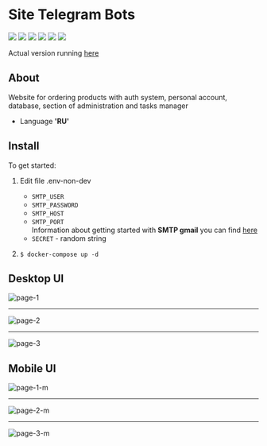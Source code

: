 # Site Telegram Bots
![](https://img.shields.io/badge/Python-v3.10-green) ![](https://img.shields.io/badge/Django-v5.0-1a780c) ![](https://img.shields.io/badge/PostgreSQL-v16-blue) 
![](https://img.shields.io/badge/Redis-v5.0-red) ![](https://img.shields.io/badge/Celery-v5.3-green) ![](https://img.shields.io/badge/Docker-blue)  

Actual version running [here](http://95.216.65.93:23345/)

## About
Website for ordering products with auth system, personal account, database, section of administration and tasks manager
* Language **'RU'**

## Install
To get started:

1. Edit file .env-non-dev
   * `SMTP_USER`
   * `SMTP_PASSWORD`
   * `SMTP_HOST`
   * `SMTP_PORT`  
     Information about getting started with **SMTP gmail** you can find [here](https://mailmeteor.com/blog/gmail-smtp-settings) 
   * `SECRET` - random string
     
2. `$ docker-compose up -d`

## Desktop UI
![page-1](https://github.com/NormanwOw/DJANGO.site-Telegram-bots/assets/118648914/6a6ae10e-39aa-451b-9267-25274ea6c1d1)
___
![page-2](https://github.com/NormanwOw/DJANGO.site-Telegram-bots/assets/118648914/f1a84b8b-97c2-491d-8e5b-4923adf6d9a2)
___
![page-3](https://github.com/NormanwOw/DJANGO.site-Telegram-bots/assets/118648914/8bb969aa-dab1-4b58-a079-fc5ad3155fe7)

## Mobile UI
![page-1-m](https://github.com/NormanwOw/DJANGO.site-Telegram-bots/assets/118648914/a72bcd10-eefa-453f-90a5-c2a131168005)
___
![page-2-m](https://github.com/NormanwOw/DJANGO.site-Telegram-bots/assets/118648914/dced1f70-d3aa-4f5f-b3e6-662adf499843)
___
![page-3-m](https://github.com/NormanwOw/DJANGO.site-Telegram-bots/assets/118648914/f28c679c-6f20-4e08-8f79-d10691c53b88)



